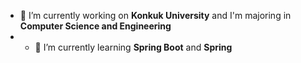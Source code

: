 

<!--
## Hi there 👋
**dlwjddus1112/dlwjddus1112** is a ✨ _special_ ✨ repository because its `README.md` (this file) appears on your GitHub profile.

Here are some ideas to get you started:



- 👯 I’m looking to collaborate on ...
- 🤔 I’m looking for help with ...
- 💬 Ask me about ...
- 📫 How to reach me: ...
- 😄 Pronouns: ...
- ⚡ Fun fact: ...
-->
- 🔭 I’m currently working on **Konkuk University** and I'm majoring in **Computer Science and Engineering**
- - 🌱 I’m currently learning **Spring Boot** and **Spring**
    <br/>
